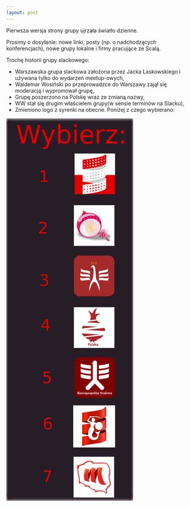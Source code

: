 ```yaml
---
layout: post
---
```


Pierwsza wersja strony grupy ujrzała światło dzienne.

Prosimy o dosyłanie: nowe linki, posty (np. o nadchodzących konferencjach), nowe grupy lokalne i firmy pracujące ze Scalą.

Trochę historii grupy slackowego:
- Warszawska grupa slackowa założona przez Jacka Laskowskiego i używana tylko do wydarzeń meetup-owych,
- Waldemar Wosiński po przeprowadzce do Warszawy zajął się moderacją i wypromował grupę,
- Grupę poszerzono na Polskę wraz ze zmianą nazwy,
- WW stał się drugim właścielem grupy(w sensie terminów na Slacku),
- Zmieniono logo z syrenki na obecne. Poniżej z czego wybierano:

<img src="/assets/glosowanieLogo.png">
